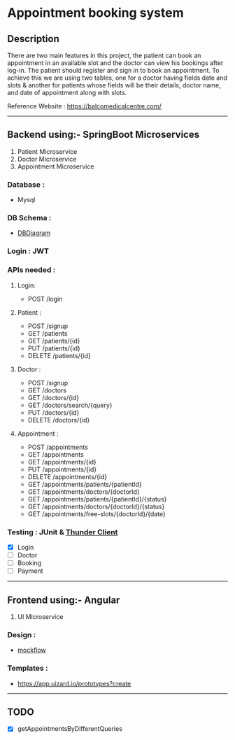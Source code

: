 # Appointment booking system

## Description

There are two main features in this project, the patient can book an appointment in an available slot and the doctor can view his bookings after log-in. The patient should register and sign in to book an appointment. To achieve this we are using two tables, one for a doctor having fields date and slots & another for patients whose fields will be their details, doctor name, and date of appointment along with slots.

Reference Website : https://balcomedicalcentre.com/


---

## Backend using:- SpringBoot Microservices

1. Patient Microservice
2. Doctor Microservice
3. Appointment Microservice

### Database : 

* Mysql

### DB Schema :

* [DBDiagram](https://dbdiagram.io/d/62fc949dc2d9cf52fac018af)

### Login : JWT

### APIs needed : 

1. Login:

    * POST /login

2. Patient :

    * POST /signup
    * GET /patients
    * GET /patients/{id}
    * PUT /patients/{id}
    * DELETE /patients/{id}

3. Doctor :
        
    * POST /signup
    * GET /doctors
    * GET /doctors/{id}
    * GET /doctors/search/{query}
    * PUT /doctors/{id}
    * DELETE /doctors/{id}

4. Appointment :

    * POST /appointments
    * GET /appointments
    * GET /appointments/{id}
    * PUT /appointments/{id}
    * DELETE /appointments/{id}
    * GET /appointments/patients/{patientId}
    * GET /appointments/doctors/{doctorId}
    * GET /appointments/patients/{patientId}/{status}
    * GET /appointments/doctors/{doctorId}/{status}
    * GET /appointments/free-slots/{doctorId}/{date}


### Testing : JUnit & [Thunder Client](https://marketplace.visualstudio.com/items?itemName=rangav.vscode-thunder-client)

- [x] Login
- [ ] Doctor
- [ ] Booking
- [ ] Payment

---

## Frontend using:- Angular

1. UI Microservice

### Design :

* [mockflow](https://wireframepro.mockflow.com/view/Appointment-booking-system)

### Templates :

* https://app.uizard.io/prototypes?create


---

## TODO

- [X] getAppointmentsByDifferentQueries


